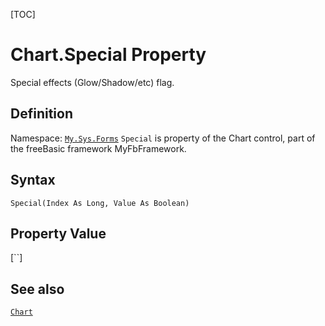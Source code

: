 [TOC]
# Chart.Special Property
Special effects (Glow/Shadow/etc) flag.
## Definition
Namespace: [`My.Sys.Forms`](My.Sys.Forms.md)
`Special` is property of the Chart control, part of the freeBasic framework MyFbFramework.
## Syntax
```freeBasic
Special(Index As Long, Value As Boolean)
```
## Property Value
[``]
## See also
[`Chart`](Chart.md)
